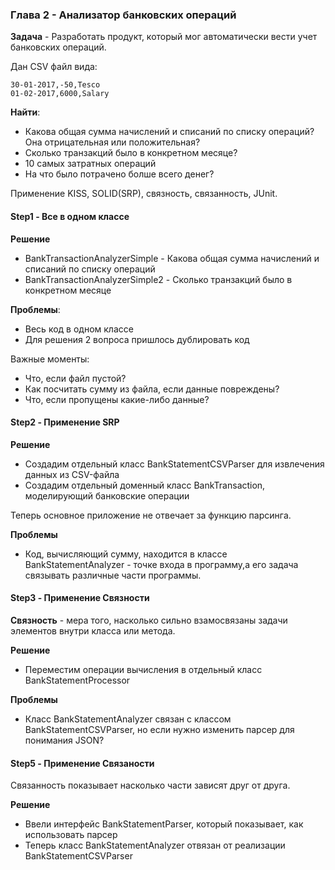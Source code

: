 ### Глава 2 - Анализатор банковских операций

**Задача** - Разработать продукт, который мог автоматически вести учет банковских операций.

Дан CSV файл вида:

```csv
30-01-2017,-50,Tesco
01-02-2017,6000,Salary
```

**Найти**:
* Какова общая сумма начислений и списаний по списку операций? Она отрицательная или положительная?
* Сколько транзакций было в конкретном месяце?
* 10 самых затратных операций
* На что было потрачено болше всего денег?

Применение KISS, SOLID(SRP), связность, связанность, JUnit.

#### Step1 - Все в одном классе
**Решение**
* BankTransactionAnalyzerSimple - Какова общая сумма начислений и списаний по списку операций
* BankTransactionAnalyzerSimple2 - Сколько транзакций было в конкретном месяце

**Проблемы**:
* Весь код в одном классе
* Для решения 2 вопроса пришлось дублировать код

Важные моменты:
* Что, если файл пустой?
* Как посчитать сумму из файла, если данные повреждены?
* Что, если пропущены какие-либо данные?

#### Step2 - Применение SRP
**Решение**
* Создадим отдельный класс BankStatementCSVParser для извлечения данных из CSV-файла
* Создадим отдельный доменный класс BankTransaction, моделирующий банковские операции

Теперь основное приложение не отвечает за функцию парсинга.

**Проблемы**
* Код, вычисляющий сумму, находится в классе BankStatementAnalyzer - точке входа в программу,а его задача связывать различные части программы.

#### Step3 - Применение Связности
**Связность** - мера того, насколько сильно взамосвязаны задачи элементов внутри класса или метода.

**Решение**
* Переместим операции вычисления в отдельный класс BankStatementProcessor

**Проблемы**
* Класс BankStatementAnalyzer связан с классом BankStatementCSVParser, но если нужно изменить парсер для понимания JSON?

#### Step5 - Применение Связаности
Связанность показывает насколько части зависят друг от друга.

**Решение**
* Ввели интерфейс BankStatementParser, который показывает, как использовать парсер
* Теперь класс BankStatementAnalyzer отвязан от реализации BankStatementCSVParser